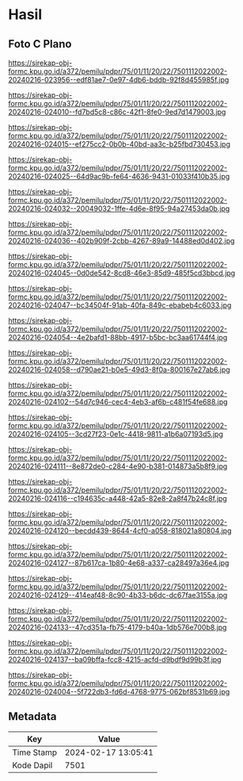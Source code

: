 # Hasil

## Foto C Plano

https://sirekap-obj-formc.kpu.go.id/a372/pemilu/pdpr/75/01/11/20/22/7501112022002-20240216-023956--edf81ae7-0e97-4db6-bddb-92f8d455985f.jpg

https://sirekap-obj-formc.kpu.go.id/a372/pemilu/pdpr/75/01/11/20/22/7501112022002-20240216-024010--fd7bd5c8-c86c-42f1-8fe0-9ed7d1479003.jpg

https://sirekap-obj-formc.kpu.go.id/a372/pemilu/pdpr/75/01/11/20/22/7501112022002-20240216-024015--ef275cc2-0b0b-40bd-aa3c-b25fbd730453.jpg

https://sirekap-obj-formc.kpu.go.id/a372/pemilu/pdpr/75/01/11/20/22/7501112022002-20240216-024025--64d9ac9b-fe64-4636-9431-01033f410b35.jpg

https://sirekap-obj-formc.kpu.go.id/a372/pemilu/pdpr/75/01/11/20/22/7501112022002-20240216-024032--20049032-1ffe-4d6e-8f95-94a27453da0b.jpg

https://sirekap-obj-formc.kpu.go.id/a372/pemilu/pdpr/75/01/11/20/22/7501112022002-20240216-024036--402b909f-2cbb-4267-89a9-14488ed0d402.jpg

https://sirekap-obj-formc.kpu.go.id/a372/pemilu/pdpr/75/01/11/20/22/7501112022002-20240216-024045--0d0de542-8cd8-46e3-85d9-485f5cd3bbcd.jpg

https://sirekap-obj-formc.kpu.go.id/a372/pemilu/pdpr/75/01/11/20/22/7501112022002-20240216-024047--bc34504f-91ab-40fa-849c-ebabeb4c6033.jpg

https://sirekap-obj-formc.kpu.go.id/a372/pemilu/pdpr/75/01/11/20/22/7501112022002-20240216-024054--4e2bafd1-88bb-4917-b5bc-bc3aa61744f4.jpg

https://sirekap-obj-formc.kpu.go.id/a372/pemilu/pdpr/75/01/11/20/22/7501112022002-20240216-024058--d790ae21-b0e5-49d3-8f0a-800167e27ab6.jpg

https://sirekap-obj-formc.kpu.go.id/a372/pemilu/pdpr/75/01/11/20/22/7501112022002-20240216-024102--54d7c946-cec4-4eb3-af6b-c481f54fe688.jpg

https://sirekap-obj-formc.kpu.go.id/a372/pemilu/pdpr/75/01/11/20/22/7501112022002-20240216-024105--3cd27f23-0e1c-4418-9811-a1b6a07193d5.jpg

https://sirekap-obj-formc.kpu.go.id/a372/pemilu/pdpr/75/01/11/20/22/7501112022002-20240216-024111--8e872de0-c284-4e90-b381-014873a5b8f9.jpg

https://sirekap-obj-formc.kpu.go.id/a372/pemilu/pdpr/75/01/11/20/22/7501112022002-20240216-024116--c194635c-a448-42a5-82e8-2a8f47b24c8f.jpg

https://sirekap-obj-formc.kpu.go.id/a372/pemilu/pdpr/75/01/11/20/22/7501112022002-20240216-024120--becdd439-8644-4cf0-a058-818021a80804.jpg

https://sirekap-obj-formc.kpu.go.id/a372/pemilu/pdpr/75/01/11/20/22/7501112022002-20240216-024127--87b617ca-1b80-4e68-a337-ca28497a36e4.jpg

https://sirekap-obj-formc.kpu.go.id/a372/pemilu/pdpr/75/01/11/20/22/7501112022002-20240216-024129--414eaf48-8c90-4b33-b6dc-dc67fae3155a.jpg

https://sirekap-obj-formc.kpu.go.id/a372/pemilu/pdpr/75/01/11/20/22/7501112022002-20240216-024133--47cd351a-fb75-4179-b40a-1db576e700b8.jpg

https://sirekap-obj-formc.kpu.go.id/a372/pemilu/pdpr/75/01/11/20/22/7501112022002-20240216-024137--ba09bffa-fcc8-4215-acfd-d9bdf9d99b3f.jpg

https://sirekap-obj-formc.kpu.go.id/a372/pemilu/pdpr/75/01/11/20/22/7501112022002-20240216-024004--5f722db3-fd6d-4768-9775-062bf8531b69.jpg


## Metadata

| Key        | Value               |
| ---------- | ------------------- |
| Time Stamp | 2024-02-17 13:05:41 |
| Kode Dapil | 7501                |



